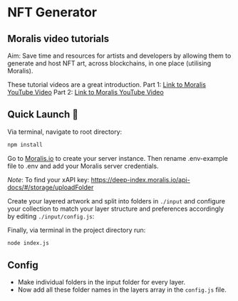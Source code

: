 # NFT Generator

## Moralis video tutorials

Aim: Save time and resources for artists and developers by allowing them to generate and host NFT art, across blockchains, in one place (utilising Moralis).

These tutorial videos are a great introduction.
Part 1: [Link to Moralis YouTube Video](https://youtu.be/KBV4FrCv4ps)
Part 2: [Link to Moralis YouTube Video](https://youtu.be/FcH7qXnOgzs)

## Quick Launch 🚀

Via terminal, navigate to root directory:

```sh
npm install

```

Go to [Moralis.io](https://moralis.io/) to create your server instance. Then rename .env-example file to .env and add your Moralis server credentials.

_Note_: To find your xAPI key: https://deep-index.moralis.io/api-docs/#/storage/uploadFolder

Create your layered artwork and split into folders in `./input` and configure your collection to match your layer structure and preferences accordingly by editing `./input/config.js`:

Finally, via terminal in the project directory run:

```sh
node index.js

```

## Config

- Make individual folders in the input folder for every layer.
- Now add all these folder names in the layers array in the `config.js` file.
